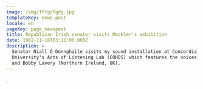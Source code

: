 ```yaml
---
image: /img/fffgdfgdg.jpg
templateKey: news-post
locale: en
pageKey: page_newspost
title: Republican Irish senator visits Mockler's exhibition
date: 1982-11-18T03:11:00.000Z
description: >-
  Senator Niall Ó Donnghaile visits my sound installation at Concordia
  University's Acts of Listening Lab (COHDS) which features the voices of Susana
  and Bobby Lavery (Northern Ireland, UK).
---
```

.
